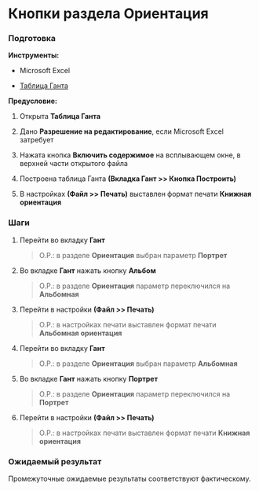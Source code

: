 # Кнопки раздела Ориентация

### Подготовка

**Инструменты:**

- Microsoft Excel

- [Таблица Ганта](https://disk.yandex.ru/d/IXRviK5MR12Kuw)

**Предусловие:**

1. Открыта **Таблица Ганта**

2. Дано **Разрешение на редактирование**, если Microsoft Excel затребует 

3. Нажата кнопка **Включить содержимое** на всплывающем окне, в верхней части открытого файла

4. Построена таблица Ганта **(Вкладка Гант >> Кнопка Построить)**

5. В настройках  **(Файл >> Печать)** выставлен формат печати **Книжная ориентация**

### Шаги

1. Перейти во вкладку **Гант**
   
   > О.Р.: в разделе **Ориентация** выбран параметр  **Портрет**

2. Во вкладке **Гант** нажать кнопку **Альбом**
   
   > О.Р.: в разделе **Ориентация** параметр переключился на **Альбомная**

3. Перейти в настройки **(Файл >> Печать)**
   
   > О.Р.: в настройках печати выставлен формат печати **Альбомная ориентация**

4. Перейти во вкладку **Гант**
   
   > О.Р.: в разделе **Ориентация** выбран параметр **Альбомная**

5. Во вкладке **Гант** нажать кнопку **Портрет**
   
   > О.Р.: в разделе **Ориентация**  параметр переключился на **Портрет**

6. Перейти в настройки **(Файл >> Печать)**
   
   > О.Р.: в настройках печати выставлен формат печати **Книжная ориентация**

### Ожидаемый результат

Промежуточные ожидаемые результаты соответствуют фактическому.
